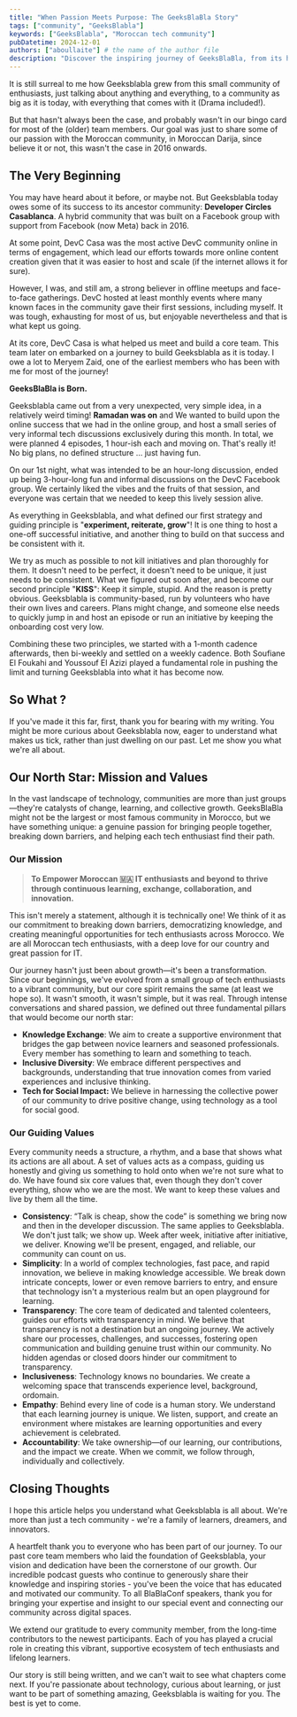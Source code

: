 ```yaml
---
title: "When Passion Meets Purpose: The GeeksBlaBla Story"
tags: ["community", "GeeksBlabla"]
keywords: ["GeeksBlabla", "Moroccan tech community"]
pubDatetime: 2024-12-01
authors: ["aboullaite"] # the name of the author file
description: "Discover the inspiring journey of GeeksBlaBla, from its humble beginnings as a Ramadan discussion series to becoming a thriving Moroccan tech community built on knowledge sharing, diversity, and social impact."
---
```


It is still surreal to me how Geeksblabla grew from this small community of enthusiasts, just talking about anything and everything, to a community as big as it is today, with everything that comes with it (Drama included\!).

But that hasn't always been the case, and probably wasn't in our bingo card for most of the (older) team members. Our goal was just to share some of our passion with the Moroccan community, in Moroccan Darija, since believe it or not, this wasn't the case in 2016 onwards.

## The Very Beginning

You may have heard about it before, or maybe not. But Geeksblabla today owes some of its success to its ancestor community: **Developer Circles Casablanca**. A hybrid community that was built on a Facebook group with support from Facebook (now Meta) back in 2016\.

At some point, DevC Casa was the most active DevC community online in terms of engagement, which lead our efforts towards more online content creation given that it was easier to host and scale (if the internet allows it for sure).

However, I was, and still am, a strong believer in offline meetups and face-to-face gatherings. DevC hosted at least monthly events where many known faces in the community gave their first sessions, including myself. It was tough, exhausting for most of us, but enjoyable nevertheless and that is what kept us going.

At its core, DevC Casa is what helped us meet and build a core team. This team later on embarked on a journey to build Geeksblabla as it is today.
I owe a lot to Meryem Zaid, one of the earliest members who has been with me for most of the journey\!

**GeeksBlaBla is Born.**

Geeksblabla came out from a very unexpected, very simple idea, in a relatively weird timing\! **Ramadan was on** and We wanted to build upon the online success that we had in the online group, and host a small series of very informal tech discussions exclusively during this month. In total, we were planned 4 episodes, 1 hour-ish each and moving on. That's really it\! No big plans, no defined structure … just having fun.

On our 1st night, what was intended to be an hour-long discussion, ended up being 3-hour-long fun and informal discussions on the DevC Facebook group. We certainly liked the vibes and the fruits of that session, and everyone was certain that we needed to keep this lively session alive.

As everything in Geeksblabla, and what defined our first strategy and guiding principle is "**experiment, reiterate, grow**"\! It is one thing to host a one-off successful initiative, and another thing to build on that success and be consistent with it.

We try as much as possible to not kill initiatives and plan thoroughly for them. It doesn't need to be perfect, it doesn't need to be unique, it just needs to be consistent. What we figured out soon after, and become our second principle "**KISS**": Keep it simple, stupid. And the reason is pretty obvious. Geeksblabla is community-based, run by volunteers who have their own lives and careers. Plans might change, and someone else needs to quickly jump in and host an episode or run an initiative by keeping the onboarding cost very low.

Combining these two principles, we started with a 1-month cadence afterwards, then bi-weekly and settled on a weekly cadence. Both Soufiane El Foukahi and Youssouf El Azizi played a fundamental role in pushing the limit and turning Geeksblabla into what it has become now.

## So What ?

If you've made it this far, first, thank you for bearing with my writing. You might be more curious about Geeksblabla now, eager to understand what makes us tick, rather than just dwelling on our past. Let me show you what we're all about.

## Our North Star: Mission and Values

In the vast landscape of technology, communities are more than just groups—they're catalysts of change, learning, and collective growth. GeeksBlaBla might not be the largest or most famous community in Morocco, but we have something unique: a genuine passion for bringing people together, breaking down barriers, and helping each tech enthusiast find their path.

### Our Mission

> **To Empower Moroccan 🇲🇦 IT enthusiasts and beyond to thrive through continuous learning, exchange, collaboration, and innovation.**

This isn't merely a statement, although it is technically one\! We think of it as our commitment to breaking down barriers, democratizing knowledge, and creating meaningful opportunities for tech enthusiasts across Morocco. We are all Moroccan tech enthusiasts, with a deep love for our country and great passion for IT.

Our journey hasn't just been about growth—it's been a transformation. Since our beginnings, we've evolved from a small group of tech enthusiasts to a vibrant community, but our core spirit remains the same (at least we hope so). It wasn't smooth, it wasn't simple, but it was real. Through intense conversations and shared passion, we defined out three fundamental pillars that would become our north star:

- **Knowledge Exchange**: We aim to create a supportive environment that bridges the gap between novice learners and seasoned professionals. Every member has something to learn and something to teach.
- **Inclusive Diversity**: We embrace different perspectives and backgrounds, understanding that true innovation comes from varied experiences and inclusive thinking.
- **Tech for Social Impact:** We believe in harnessing the collective power of our community to drive positive change, using technology as a tool for social good.

### Our Guiding Values

Every community needs a structure, a rhythm, and a base that shows what its actions are all about. A set of values acts as a compass, guiding us honestly and giving us something to hold onto when we're not sure what to do. We have found six core values that, even though they don't cover everything, show who we are the most. We want to keep these values and live by them all the time.

- **Consistency**: “Talk is cheap, show the code” is something we bring now and then in the developer discussion. The same applies to Geeksblabla. We don't just talk; we show up. Week after week, initiative after initiative, we deliver. Knowing we'll be present, engaged, and reliable, our community can count on us.
- **Simplicity**: In a world of complex technologies, fast pace, and rapid innovation, we believe in making knowledge accessible. We break down intricate concepts, lower or even remove barriers to entry, and ensure that technology isn't a mysterious realm but an open playground for learning.
- **Transparency**: The core team of dedicated and talented colenteers, guides our efforts with transparency in mind. We believe that transparency is not a destination but an ongoing journey. We actively share our processes, challenges, and successes, fostering open communication and building genuine trust within our community. No hidden agendas or closed doors hinder our commitment to transparency.
- **Inclusiveness**: Technology knows no boundaries. We create a welcoming space that transcends experience level, background, ordomain.
- **Empathy**: Behind every line of code is a human story. We understand that each learning journey is unique. We listen, support, and create an environment where mistakes are learning opportunities and every achievement is celebrated.
- **Accountability**: We take ownership—of our learning, our contributions, and the impact we create. When we commit, we follow through, individually and collectively.

## Closing Thoughts

I hope this article helps you understand what Geeksblabla is all about. We're more than just a tech community \- we're a family of learners, dreamers, and innovators.

A heartfelt thank you to everyone who has been part of our journey. To our past core team members who laid the foundation of Geeksblabla, your vision and dedication have been the cornerstone of our growth. Our incredible podcast guests who continue to generously share their knowledge and inspiring stories \- you've been the voice that has educated and motivated our community. To all BlaBlaConf speakers, thank you for bringing your expertise and insight to our special event and connecting our community across digital spaces.

We extend our gratitude to every community member, from the long-time contributors to the newest participants. Each of you has played a crucial role in creating this vibrant, supportive ecosystem of tech enthusiasts and lifelong learners.

Our story is still being written, and we can't wait to see what chapters come next. If you're passionate about technology, curious about learning, or just want to be part of something amazing, Geeksblabla is waiting for you.
The best is yet to come.
